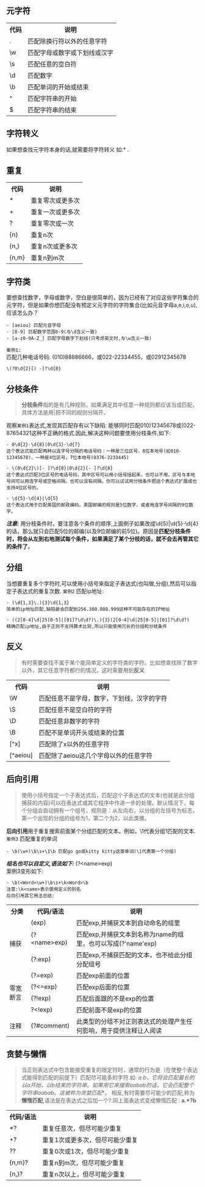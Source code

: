 ## 元字符  
<table>
	<tr>
		<th>代码</th>
		<th>说明</th>
	</tr>
	<tr>
		<td>.</td>
		<td>匹配除换行符以外的任意字符</td>	
	</tr>
	<tr>
		<td>\w</td>
		<td>匹配字母或数字或下划线或汉字</td>
	</tr>
	<tr>
		<td>\s</td>
		<td>匹配任意的空白符</td>	
	</tr>
	<tr>
		<td>\d</td>
		<td>匹配数字</td>	
	</tr>
	<tr>
		<td>\b</td>
		<td>匹配单词的开始或结束</td>
	</tr>
	<tr>
		<td>^</td>
		<td>匹配字符串的开始</td>	
	</tr>
	<tr>
		<td>$</td>
		<td>匹配字符串的结束</td>	
	</tr>
</table>

## 字符转义
如果想查找元字符本身的话,就需要将字符转义 如:\* \. 

## 重复
<table>
	<tr>
		<th>代码</th>
		<th>说明</th>
	</tr>
	<tr>
		<td>*</td>
		<td>重复零次或更多次</td>	
	</tr>
	<tr>
		<td>+</td>
		<td>重复一次或更多次</td>	
	</tr>
	<tr>
		<td>?</td>
		<td>重复零次或一次</td>	
	</tr>
	<tr>
		<td>{n}</td>
		<td>重复n次</td>	
	</tr>
	<tr>
		<td>{n,}</td>
		<td>重复n次或更多次</td>	
	</tr>
	<tr>
		<td>{n,m}</td>
		<td>重复n到m次</td>	
	</tr>
</table>

## 字符类  
要想查找数字，字母或数字，空白是很简单的，因为已经有了对应这些字符集合的元字符，但是如果你想匹配没有预定义元字符的字符集合(比如元音字母a,e,i,o,u),应该怎么办？
```
- [aeiou] 匹配元音字母
- [0-9] 匹配数字范围0-9(与\d含义一致)
- [a-z0-9A-Z_] 匹配字母数字下划线(只考虑英文时,与\w含义一致)
```
`案例1:`  
匹配几种电话号码:
(010)88886666，或022-22334455，或02912345678
```
\(?0\d{2}[) -]?\d{8}
```
## 分枝条件 
> **分枝条件**指的是有几种规则，如果满足其中任意一种规则都应该当成匹配，具体方法是用|把不同的规则分隔开。  

观察`案例1`表达式,发现其匹配存有以下缺陷:
能够同时匹配010)12345678或(022-87654321这种不正确的格式.因此,解决这种问题要使用分枝条件,如下:
```
- 0\d{2}-\d{8}|0\d{3}-\d{7}  
这个表达式能匹配两种以连字号分隔的电话号码：一种是三位区号，8位本地号(如010-12345678)，一种是4位区号，7位本地号(0376-2233445)  

- \(0\d{2}\)[- ]?\d{8}|0\d{2}[- ]?\d{8}  
这个表达式匹配3位区号的电话号码，其中区号可以用小括号括起来，也可以不用，区号与本地号间可以用连字号或空格间隔，也可以没有间隔。你可以试试用分枝条件把这个表达式扩展成也支持4位区号的。  

- \d{5}-\d{4}|\d{5}  
这个表达式用于匹配美国的邮政编码。美国邮编的规则是5位数字，或者用连字号间隔的9位数字。
```
***注意:*** 用分枝条件时，要注意各个条件的顺序,上面例子如果改成\d{5}|\d{5}-\d{4}的话，那么就只会匹配5位的邮编(以及9位邮编的前5位)。原因是**匹配分枝条件时，将会从左到右地测试每个条件，如果满足了某个分枝的话，就不会去再管其它的条件了**。  

## 分组  
当想要重复多个字符时,可以使用小括号来指定子表达式(也叫做,分组),然后可以指定子表达式的重复次数.
`案例2` 
匹配ip地址:
```
- (\d{1,3}\.){3}\d{1,3} 
简单的ip地址匹配,缺陷是会匹配到256.300.888.999这种不可能存在的IP地址

- ((2[0-4]\d|25[0-5]|[01]?\d\d?)\.){3}(2[0-4]\d|25[0-5]|[01]?\d\d?)
精确匹配ip地址,由于正则不支持算术比较,所以只能使用冗长的分组和分枝条件
```

## 反义  
> 有时需要查找不属于某个能简单定义的字符类的字符。比如想查找除了数字以外，其它任意字符都行的情况，这时需要用到**反义**  

<table>
	<tr>
		<th>代码</th>
		<th>说明</th>
	</tr>
	<tr>
		<td>\W</td>
		<td>匹配任意不是字母，数字，下划线，汉字的字符</td>
	</tr>
	<tr>
		<td>\S</td>
		<td>匹配任意不是空白符的字符</td>
	</tr>
	<tr>
		<td>\D</td>
		<td>匹配任意非数字的字符</td>
	</tr>
	<tr>
		<td>\B</td>
		<td>匹配不是单词开头或结束的位置</td>
	</tr>
	<tr>
		<td>[^x]</td>
		<td>匹配除了x以外的任意字符</td>	
	</tr>
	<tr>
		<td>[^aeiou]</td>
		<td>匹配除了aeiou这几个字母以外的任意字符</td>
	</tr>
</table>

## 后向引用  
> 使用小括号指定一个子表达式后，匹配这个子表达式的文本(也就是此分组捕获的内容)可以在表达式或其它程序中作进一步的处理。默认情况下，每个分组会自动拥有一个组号，规则是：从左向右，以分组的左括号为标志，第一个出现的分组的组号为1，第二个为2，以此类推。   

**后向引用**用于重复搜索前面某个分组匹配的文本。例如，\1代表分组1匹配的文本.
`案例3`
匹配重复的单词
```
- \b(\w+)\b\s+\1\b 匹配go go或kitty kitty这类单词(\1代表第一个分组)
```
***组名也可以自定义,语法如下:***
(?\<name\>exp)  
案例3变形如下:
```
- \b(<Word>\w+)\b\s+\k<Word>\b
注意:\k<name>表示使用定义的别名
后向引用其它用法总结:
```

<table>
	<tr>
		<th>分类</th>
		<th>代码/语法</th>
		<th>说明</th>
	</tr>
	<tr>
		<td rowspan="3">捕获</td>
		<td>(exp)</td>
		<td>匹配exp,并捕获文本到自动命名的组里</td>
	</tr>
	<tr>
		<td>(?&lt;name&gt;exp)</td>
		<td>
		匹配exp,并捕获文本到名称为name的组里，也可以写成(?'name'exp)
		</td>
	</tr>
	<tr>
		<td>(?:exp)</td>
		<td>匹配exp,不捕获匹配的文本，也不给此分组分配组号</td>
	</tr>
	<tr>
		<td rowspan="4">零宽断言</td>
		<td>(?=exp)</td>
		<td>匹配exp前面的位置</td>
	</tr>
	<tr>
		<td>(?<=exp)</td>
		<td>匹配exp后面的位置</td>
	</tr>
	<tr>
		<td>(?!exp)</td>
		<td>匹配后面跟的不是exp的位置</td>
	</tr>
	<tr>
		<td>?&lt;!exp)</td>
		<td>匹配前面不是exp的位置</td>
	</tr>
	<tr>
		<td>注释</td>
		<td>(?#comment)</td>
		<td>
		此类型的分组不对正则表达式的处理产生任何影响，用于提供注释让人阅读
		</td>
	</tr>
</table>

## 贪婪与懒惰  
> 当正则表达式中包含能接受重复的限定符时，通常的行为是（在使整个表达式能得到匹配的前提下）匹配尽可能多的字符.如:
**a.*b**，它将会匹配最长的以a开始，以b结束的字符串。如果用它来搜索aabab的话，它会匹配整个字符串aabab。这被称为**贪婪匹配**。
相反,有时需要尽可能少的匹配,称为**懒惰匹配**,语法是在表达式之后加一个?.同上面表达式变成懒惰匹配 : **a.*?b**  

<table>
	<tr>
		<th>代码/语法</th>
		<th>说明</th>
	</tr>
	<tr>
		<td>*?</td>
		<td>重复任意次，但尽可能少重复</td>
	</tr>
	<tr>
		<td>+?</td>
		<td>重复1次或更多次，但尽可能少重复</td>
	</tr>
	<tr>
		<td>??</td>
		<td>重复0次或1次，但尽可能少重复</td>
	</tr>
	<tr>
		<td>{n,m}?</td>
		<td>重复n到m次，但尽可能少重复</td>
	</tr>
	<tr>
		<td>{n,}?</td>
		<td>重复n次以上，但尽可能少重复</td>
	</tr>
</table>


